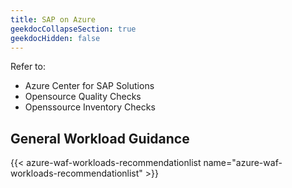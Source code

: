 ```yaml
---
title: SAP on Azure
geekdocCollapseSection: true
geekdocHidden: false
---
```


Refer to:

- Azure Center for SAP Solutions
- Opensource Quality Checks
- Openssource Inventory Checks

## General Workload Guidance

{{< azure-waf-workloads-recommendationlist name="azure-waf-workloads-recommendationlist" >}}
